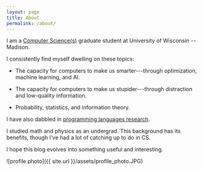 ```yaml
---
layout: page
title: About
permalink: /about/
---
```


I am a [Computer Science(s)](http://cs.wisc.edu) graduate student at University of Wisconsin -- Madison. 

I consistently find myself dwelling on these topics:

* The capacity for computers to make us smarter---through optimization, machine learning, and AI.

* The capacity for computers to make us stupider---through distraction and low-quality information. 

* Probability, statistics, and information theory.

I have also dabbled in [programming languages research](https://www.facebook.com/uwmadpl/).

I studied math and physics as an undergrad. This background has 
its benefits, though I've had a lot of catching up to do in CS.

I hope this blog evolves into something useful and interesting.

![profile photo]({{ site.url }}/assets/profile_photo.JPG)

<!---
This is the base Jekyll theme. You can find out more info about customizing your Jekyll theme, as well as basic Jekyll usage documentation at [jekyllrb.com](http://jekyllrb.com/)

You can find the source code for the Jekyll new theme at:
{% include icon-github.html username="jekyll" %} /
[minima](https://github.com/jekyll/minima)

You can find the source code for Jekyll at
{% include icon-github.html username="jekyll" %} /
[jekyll](https://github.com/jekyll/jekyll)
-->
